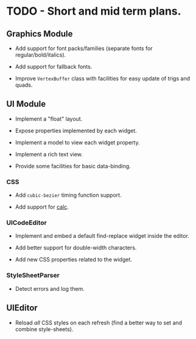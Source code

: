 
# TODO - Short and mid term plans.

## Graphics Module

* Add support for font packs/families (separate fonts for regular/bold/italics).

* Add support for fallback fonts.

* Improve `VertexBuffer` class with facilities for easy update of trigs and quads.

## UI Module

* Implement a "float" layout.

* Expose properties implemented by each widget.

* Implement a model to view each widget property.

* Implement a rich text view.

* Provide some facilities for basic data-binding.

### CSS

* Add `cubic-bezier` timing function support.

* Add support for [calc](https://developer.mozilla.org/en-US/docs/Web/CSS/calc).

### UICodeEditor

* Implement and embed a default find-replace widget inside the editor.

* Add better support for double-width characters.

* Add new CSS properties related to the widget.

### StyleSheetParser

* Detect errors and log them.

## UIEditor

* Reload *all* CSS styles on each refresh (find a better way to set and combine style-sheets).

